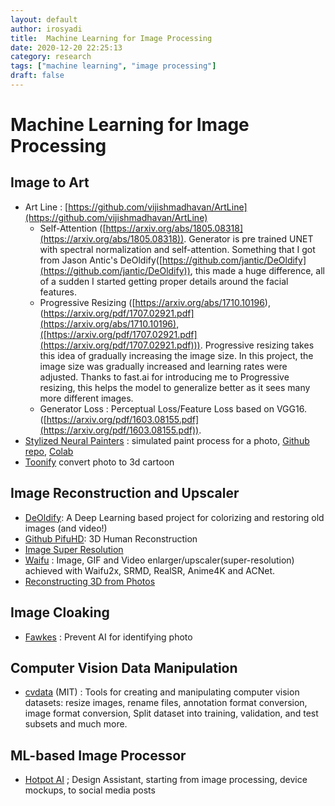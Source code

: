```yaml
---
layout: default
author: irosyadi
title:  Machine Learning for Image Processing
date: 2020-12-20 22:25:13
category: research
tags: ["machine learning", "image processing"]
draft: false
---
```


# Machine Learning for Image Processing

## Image to Art
- Art Line : [https://github.com/vijishmadhavan/ArtLine](https://github.com/vijishmadhavan/ArtLine)
    - Self-Attention ([https://arxiv.org/abs/1805.08318](https://arxiv.org/abs/1805.08318)). Generator is pre trained UNET with spectral normalization and self-attention. Something that I got from Jason Antic's DeOldify([https://github.com/jantic/DeOldify](https://github.com/jantic/DeOldify)), this made a huge difference, all of a sudden I started getting proper details around the facial features.
    - Progressive Resizing ([https://arxiv.org/abs/1710.10196),(https://arxiv.org/pdf/1707.02921.pdf](https://arxiv.org/abs/1710.10196),([https://arxiv.org/pdf/1707.02921.pdf](https://arxiv.org/pdf/1707.02921.pdf))). Progressive resizing takes this idea of gradually increasing the image size. In this project, the image size was gradually increased and learning rates were adjusted. Thanks to fast.ai for introducing me to Progressive resizing, this helps the model to generalize better as it sees many more different images.
    - Generator Loss : Perceptual Loss/Feature Loss based on VGG16. ([https://arxiv.org/pdf/1603.08155.pdf](https://arxiv.org/pdf/1603.08155.pdf)).
- [Stylized Neural Painters](https://jiupinjia.github.io/neuralpainter/) : simulated paint process for a photo, [Github repo](https://github.com/jiupinjia/stylized-neural-painting), [Colab](https://colab.research.google.com/drive/1XwZ4VI12CX2v9561-WD5EJwoSTJPFBbr?usp=sharing)
- [Toonify](https://toonify.justinpinkney.com/) convert photo to 3d cartoon

## Image Reconstruction and Upscaler
- [DeOldify](https://github.com/jantic/DeOldify): A Deep Learning based project for colorizing and restoring old images (and video!)
- [Github PifuHD](https://shunsukesaito.github.io/PIFuHD/): 3D Human Reconstruction
- [Image Super Resolution](https://blog.paperspace.com/image-super-resolution/)
- [Waifu](https://github.com/AaronFeng753/Waifu2x-Extension-GUI) : Image, GIF and Video enlarger/upscaler(super-resolution) achieved with Waifu2x, SRMD, RealSR, Anime4K and ACNet. 
- [Reconstructing 3D from Photos](https://nerf-w.github.io/)

## Image Cloaking
- [Fawkes](https://sandlab.cs.uchicago.edu/fawkes/) :  Prevent AI for identifying photo

## Computer Vision Data Manipulation
- [cvdata](https://github.com/monocongo/cvdata) (MIT)  : Tools for creating and manipulating computer vision datasets: resize images, rename files, annotation format conversion, image format conversion, Split dataset into training, validation, and test subsets and much more.

## ML-based Image Processor
- [Hotpot AI](https://hotpot.ai/) ;  Design Assistant, starting from image processing, device mockups, to social media posts


